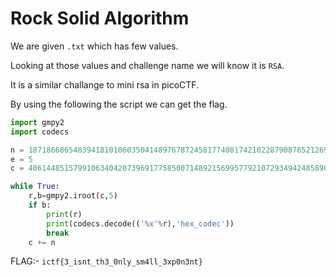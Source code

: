 # Rock Solid Algorithm

We are given `.txt` which has few values.

Looking at those values and challenge name we will know it is `RSA`.

It is a similar challange to mini rsa in picoCTF.

By using the following the script we can get the flag.

```py
import gmpy2
import codecs

n = 18718668654839418101060350414897678724581774081742102287908765212690862231899547405582997157020093499506177632395430572542600019258424947803591395926472246347413986531437177801754324606200243710836609694453888894668656807471052095014376204102474311740080044776201105722801365112971807912406879483156845216746137339614577267869908065296042390812575960639865867729920434603853708907147465162697098688239587320232595412227310236678367
e = 5
c = 4061448515799106340420739691775850071489215699577921072934942485890519294380069123037340174441242842518682390853378784679825023237216051766738593812159344136064529711265570171627670665806072255545198689928996413238102114126558579154343844959868438278433954975590137693439216155482228025380904377837299357044104373966173149290333194304831238889245126840666444234215617022142380016275718234640045049962318290976661640301222078289152

while True:
    r,b=gmpy2.iroot(c,5)
    if b:
        print(r)
        print(codecs.decode(('%x'%r),'hex_codec'))
        break
    c += n
```

FLAG:- ``ictf{3_isnt_th3_0nly_sm4ll_3xp0n3nt}``
